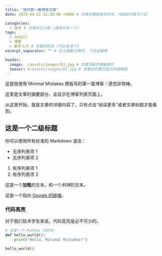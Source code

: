 ```yaml
---
title: "我的第一篇博客文章"
date: 2025-04-21 22:30:00 +0800 # 文章的精确发布时间，+0800代表东八区

categories: 
  - 技术 # 文章的主分类 (通常只有一个)
tags:
  - Jekyll
  - 博客
  - 新手入门 # 文章的标签 (可以有多个)
excerpt_separator: "" # 定义摘要分隔符, 下文会解释

header:
  image:  /assets/images/b1.jpg # 文章顶部的横幅图片
  teaser: #/assets/images/b1.jpg # 文章在列表页显示的缩略图
---
```

这是我使用 Minimal Mistakes 模板写的第一篇博客！感觉非常棒。

这里是文章的摘要部分，会显示在博客列表页面上。

从这里开始，就是文章的详细内容了，只有点击“阅读更多”或者文章标题才能看到。

## 这是一个二级标题

你可以使用所有标准的 Markdown 语法：

- 无序列表项 1
- 无序列表项 2

1. 有序列表项 1
2. 有序列表项 2

这是一个**加粗**的文本，和一个*斜体*的文本。

这是一个指向 [Google 的链接](https://www.google.com)。

### 代码高亮

对于我们技术学生来说，代码高亮是必不可少的。

```python
# 这是一个 Python 代码块
def hello_world():
    print("Hello, Minimal Mistakes!")

hello_world()


